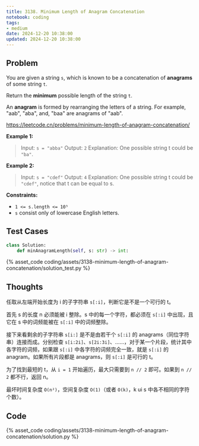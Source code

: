 ```yaml
---
title: 3138. Minimum Length of Anagram Concatenation
notebook: coding
tags:
- medium
date: 2024-12-20 10:38:00
updated: 2024-12-20 10:38:00
---
```

## Problem

You are given a string `s`, which is known to be a concatenation of **anagrams** of some string `t`.

Return the **minimum** possible length of the string `t`.

An **anagram** is formed by rearranging the letters of a string. For example, "aab", "aba", and, "baa" are anagrams of "aab".

<https://leetcode.cn/problems/minimum-length-of-anagram-concatenation/>

**Example 1:**

> Input: `s = "abba"`
> Output: `2`
> Explanation:
> One possible string t could be `"ba"`.

**Example 2:**

> Input: `s = "cdef"`
> Output: `4`
> Explanation:
> One possible string t could be `"cdef"`, notice that t can be equal to s.

**Constraints:**

- `1 <= s.length <= 10⁵`
- `s` consist only of lowercase English letters.

## Test Cases

``` python
class Solution:
    def minAnagramLength(self, s: str) -> int:
```

{% asset_code coding/assets/3138-minimum-length-of-anagram-concatenation/solution_test.py %}

## Thoughts

任取从左端开始长度为 i 的子字符串 `s[:i]`，判断它是不是一个可行的 t。

首先 s 的长度 n 必须能被 i 整除。s 中的每一个字符，都必须在 `s[:i]` 中出现，且它在 s 中的词频能被在 `s[:i]` 中的词频整除。

接下来看剩余的子字符串 `s[i:]` 是不是由若干个 `s[:i]` 的 anagrams（同位字符串）连接而成。分别检查 `s[i:2i]`、`s[2i:3i]`、……，对于某一个片段，统计其中各字符的词频，如果跟 `s[:i]` 中各字符的词频完全一致，就是 `s[:i]` 的 anagram。如果所有片段都是 anagrams，则 `s[:i]` 是可行的 t。

为了找到最短的 t，从 `i = 1` 开始遍历，最大只需要到 `n // 2` 即可。如果到 `n // 2` 都不行，返回 n。

最坏时间复杂度 `O(n²)`，空间复杂度 `O(1)`（或者 `O(k)`，k ui s 中各不相同的字符个数）。

## Code

{% asset_code coding/assets/3138-minimum-length-of-anagram-concatenation/solution.py %}
